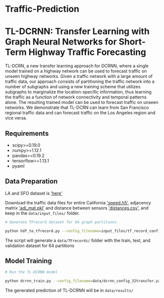 # Traffic-Prediction
# TL-DCRNN: Transfer Learning with Graph Neural Networks for Short-Term Highway Traffic Forecasting
TL-DCRN, a new transfer learning approach for DCRNN, where a single model trained on a highway network can be used to forecast traffic on unseen highway networks. Given a traffic network with a large amount of traffic data, our approach consists of partitioning the traffic network into a number of subgraphs and using a new training scheme that utilizes subgraphs to marginalize the location-specific information, thus learning the traffic as a function of network connectivity and temporal patterns alone. The resulting trained model can be used to forecast traffic on unseen networks. We demonstrate that TL-DCRN can learn from  San Francisco regional traffic data and can forecast traffic on the Los Angeles region and vice versa.


## Requirements
- scipy>=0.19.0
- numpy>=1.12.1
- pandas>=0.19.2
- tensorflow>=1.13.1
- pyaml


## Data Preparation
LA and SFO dataset is ['here'](https://anl.box.com/s/traooe2ovuwuliaphpj6qxkimghcqqew)

Download the traffic data files for entire California ['speed.h5'](https://anl.box.com/s/7hfhtie02iufy75ac1d8g8530majwci0), adjacency matrix  ['adj_mat.pkl'](https://anl.box.com/s/4143x1repqa1u26aiz7o2rvw3vpcu0wp) and distance between sensors ['distances.csv'](https://anl.box.com/s/cfnc6wryh4yrp58qfc5z7tyxbbpj4gek), and keep in the `data/input_files/` folder.

```bash
# Generate TFrecord dataset for 64 graph partitions

python hdf_to_tfrecord.py --config_filename=input_files/tf_record_config.yaml
```
The script will generate a ```data/TFrecords/``` folder with the train, test, and validation dataset for 64 partitions

## Model Training

```bash
# Run the TL-DCRNN model

python dcrnn_train.py --config_filename=data/dcrnn_config_32transfer.yaml
```
The generated prediction of TL-DCRNN will be in ```data/results/```
